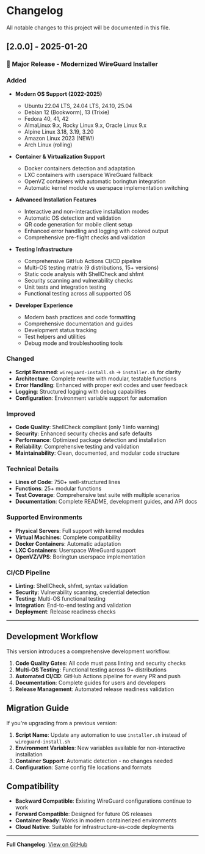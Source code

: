 # Changelog

All notable changes to this project will be documented in this file.

## [2.0.0] - 2025-01-20

### 🎉 Major Release - Modernized WireGuard Installer

### Added
- **Modern OS Support (2022-2025)**
  - Ubuntu 22.04 LTS, 24.04 LTS, 24.10, 25.04
  - Debian 12 (Bookworm), 13 (Trixie)
  - Fedora 40, 41, 42
  - AlmaLinux 9.x, Rocky Linux 9.x, Oracle Linux 9.x
  - Alpine Linux 3.18, 3.19, 3.20
  - Amazon Linux 2023 (NEW!)
  - Arch Linux (rolling)

- **Container & Virtualization Support**
  - Docker containers detection and adaptation
  - LXC containers with userspace WireGuard fallback
  - OpenVZ containers with automatic boringtun integration
  - Automatic kernel module vs userspace implementation switching

- **Advanced Installation Features**
  - Interactive and non-interactive installation modes
  - Automatic OS detection and validation
  - QR code generation for mobile client setup
  - Enhanced error handling and logging with colored output
  - Comprehensive pre-flight checks and validation

- **Testing Infrastructure**
  - Comprehensive GitHub Actions CI/CD pipeline
  - Multi-OS testing matrix (9 distributions, 15+ versions)
  - Static code analysis with ShellCheck and shfmt
  - Security scanning and vulnerability checks
  - Unit tests and integration testing
  - Functional testing across all supported OS

- **Developer Experience**
  - Modern bash practices and code formatting
  - Comprehensive documentation and guides
  - Development status tracking
  - Test helpers and utilities
  - Debug mode and troubleshooting tools

### Changed
- **Script Renamed**: `wireguard-install.sh` → `installer.sh` for clarity
- **Architecture**: Complete rewrite with modular, testable functions
- **Error Handling**: Enhanced with proper exit codes and user feedback
- **Logging**: Structured logging with debug capabilities
- **Configuration**: Environment variable support for automation

### Improved
- **Code Quality**: ShellCheck compliant (only 1 info warning)
- **Security**: Enhanced security checks and safe defaults
- **Performance**: Optimized package detection and installation
- **Reliability**: Comprehensive testing and validation
- **Maintainability**: Clean, documented, and modular code structure

### Technical Details
- **Lines of Code**: 750+ well-structured lines
- **Functions**: 25+ modular functions
- **Test Coverage**: Comprehensive test suite with multiple scenarios
- **Documentation**: Complete README, development guides, and API docs

### Supported Environments
- **Physical Servers**: Full support with kernel modules
- **Virtual Machines**: Complete compatibility
- **Docker Containers**: Automatic adaptation
- **LXC Containers**: Userspace WireGuard support
- **OpenVZ/VPS**: Boringtun userspace implementation

### CI/CD Pipeline
- **Linting**: ShellCheck, shfmt, syntax validation
- **Security**: Vulnerability scanning, credential detection
- **Testing**: Multi-OS functional testing
- **Integration**: End-to-end testing and validation
- **Deployment**: Release readiness checks

---

## Development Workflow

This version introduces a comprehensive development workflow:

1. **Code Quality Gates**: All code must pass linting and security checks
2. **Multi-OS Testing**: Functional testing across 9+ distributions  
3. **Automated CI/CD**: GitHub Actions pipeline for every PR and push
4. **Documentation**: Complete guides for users and developers
5. **Release Management**: Automated release readiness validation

## Migration Guide

If you're upgrading from a previous version:

1. **Script Name**: Update any automation to use `installer.sh` instead of `wireguard-install.sh`
2. **Environment Variables**: New variables available for non-interactive installation
3. **Container Support**: Automatic detection - no changes needed
4. **Configuration**: Same config file locations and formats

## Compatibility

- **Backward Compatible**: Existing WireGuard configurations continue to work
- **Forward Compatible**: Designed for future OS releases
- **Container Ready**: Works in modern containerized environments
- **Cloud Native**: Suitable for infrastructure-as-code deployments

---

**Full Changelog**: [View on GitHub](https://github.com/HarunRRayhan/wireguard-server/compare/main...research) 